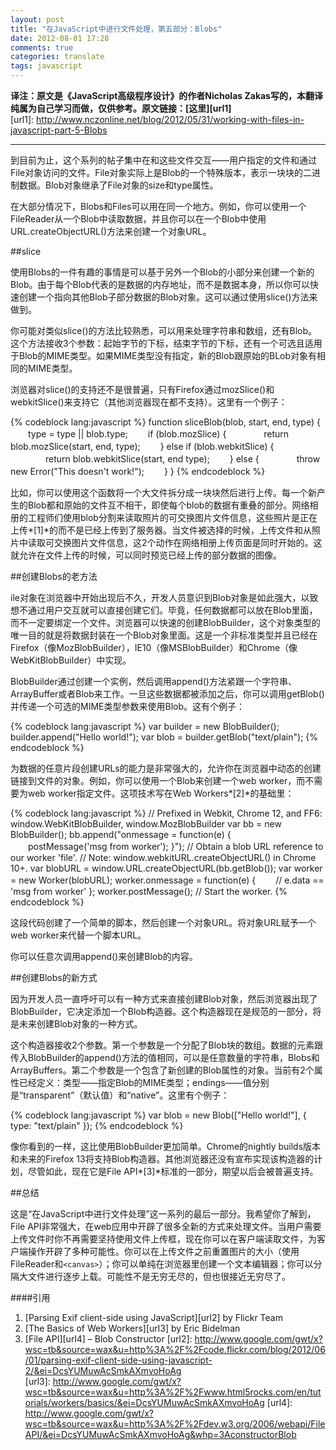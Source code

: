 ```yaml
---
layout: post
title: "在JavaScript中进行文件处理，第五部分：Blobs"
date: 2012-08-01 17:28
comments: true
categories: translate
tags: javascript
---
```

  
  
**译注：原文是《JavaScript高级程序设计》的作者Nicholas Zakas写的，本翻译纯属为自己学习而做，仅供参考。原文链接：[这里][url1]**  
[url1]: http://www.nczonline.net/blog/2012/05/31/working-with-files-in-javascript-part-5-Blobs  

***
  
到目前为止，这个系列的帖子集中在和这些文件交互——用户指定的文件和通过File对象访问的文件。File对象实际上是Blob的一个特殊版本，表示一块块的二进制数据。Blob对象继承了File对象的size和type属性。  
  
<!--more-->  
在大部分情况下，Blobs和Files可以用在同一个地方。例如，你可以使用一个FileReader从一个Blob中读取数据，并且你可以在一个Blob中使用URL.createObjectURL()方法来创建一个对象URL。  
  
##slice  

使用Blobs的一件有趣的事情是可以基于另外一个Blob的小部分来创建一个新的Blob。由于每个Blob代表的是数据的内存地址，而不是数据本身，所以你可以快速创建一个指向其他Blob子部分数据的Blob对象。这可以通过使用slice()方法来做到。  
  
你可能对类似slice()的方法比较熟悉，可以用来处理字符串和数组，还有Blob。这个方法接收3个参数：起始字节的下标，结束字节的下标，还有一个可选且适用于Blob的MIME类型。如果MIME类型没有指定，新的Blob跟原始的BLob对象有相同的MIME类型。  
  
浏览器对slice()的支持还不是很普遍，只有Firefox通过mozSlice()和webkitSlice()来支持它（其他浏览器现在都不支持）。这里有一个例子：    

{% codeblock lang:javascript %}
function sliceBlob(blob, start, end, type) { 
　　type = type || blob.type; 
　　if (blob.mozSlice) { 
　　　　return blob.mozSlice(start, end, type); 
　　} else if (blob.webkitSlice) { 
　　　　return blob.webkitSlice(start, end type); 
　　} else { 
　　　　throw new Error("This doesn't work!"); 
　　} 
}
{% endcodeblock %}  
  
比如，你可以使用这个函数将一个大文件拆分成一块块然后进行上传。每一个新产生的Blob都和原始的文件互不相干，即使每个blob的数据有重叠的部分。网络相册的工程师们使用blob分割来读取照片的可交换图片文件信息，这些照片是正在上传*[1]*的而不是已经上传到了服务器。当文件被选择的时候，上传文件和从照片中读取可交换图片文件信息，这2个动作在网络相册上传页面是同时开始的。这就允许在文件上传的时候，可以同时预览已经上传的部分数据的图像。  
  
##创建Blobs的老方法  
  
ile对象在浏览器中开始出现后不久，开发人员意识到Blob对象是如此强大，以致想不通过用户交互就可以直接创建它们。毕竟，任何数据都可以放在Blob里面，而不一定要绑定一个文件。浏览器可以快速的创建BlobBuilder，这个对象类型的唯一目的就是将数据封装在一个Blob对象里面。这是一个非标准类型并且已经在Firefox（像MozBlobBuilder），IE10（像MSBlobBuilder）和Chrome（像WebKitBlobBuilder）中实现。  
  
BlobBuilder通过创建一个实例，然后调用append()方法紧跟一个字符串、ArrayBuffer或者Blob来工作。一旦这些数据都被添加之后，你可以调用getBlob()并传递一个可选的MIME类型参数来使用Blob。这有个例子：  

{% codeblock lang:javascript %}
var builder = new BlobBuilder(); 
builder.append("Hello world!");
var blob = builder.getBlob("text/plain"); 
{% endcodeblock %}  
  
为数据的任意片段创建URLs的能力是非常强大的，允许你在浏览器中动态的创建链接到文件的对象。例如，你可以使用一个Blob来创建一个web worker，而不需要为web worker指定文件。这项技术写在Web Workers*[2]*的基础里：  
  
{% codeblock lang:javascript %}
// Prefixed in Webkit, Chrome 12, and FF6: window.WebKitBlobBuilder, window.MozBlobBuilder 
var bb = new BlobBuilder(); 
bb.append("onmessage = function(e) { 
　　postMessage('msg from worker'); 
}"); 
// Obtain a blob URL reference to our worker 'file'. 
// Note: window.webkitURL.createObjectURL() in Chrome 10+. 
var blobURL = window.URL.createObjectURL(bb.getBlob()); 
var worker = new Worker(blobURL); 
worker.onmessage = function(e) { 
　　// e.data == 'msg from worker' 
}; 
worker.postMessage(); 
// Start the worker.
{% endcodeblock %}
  
这段代码创建了一个简单的脚本，然后创建一个对象URL。将对象URL赋予一个web worker来代替一个脚本URL。  
  
你可以任意次调用append()来创建Blob的内容。  

##创建Blobs的新方式  

因为开发人员一直呼吁可以有一种方式来直接创建Blob对象，然后浏览器出现了BlobBuilder，它决定添加一个Blob构造器。这个构造器现在是规范的一部分，将是未来创建Blob对象的一种方式。  
  
这个构造器接收2个参数。第一个参数是一个分配了Blob块的数组。数据的元素跟传入BlobBuilder的append()方法的值相同，可以是任意数量的字符串，Blobs和ArrayBuffers。第二个参数是一个包含了新创建的Blob属性的对象。当前有2个属性已经定义：类型——指定Blob的MIME类型；endings——值分别是“transparent”（默认值）和“native”。这里有个例子：  

{% codeblock lang:javascript %}
var blob = new Blob(["Hello world!"], { type: "text/plain" }); 
{% endcodeblock %}  
    
像你看到的一样，这比使用BlobBuilder更加简单。Chrome的nightly builds版本和未来的Firefox 13将支持Blob构造器。其他浏览器还没有宣布实现该构造器的计划，尽管如此，现在它是File API*[3]*标准的一部分，期望以后会被普遍支持。  
  
##总结  
  
这是“在JavaScript中进行文件处理”这一系列的最后一部分。我希望你了解到，File API非常强大，在web应用中开辟了很多全新的方式来处理文件。当用户需要上传文件时你不再需要坚持使用文件上传框，现在你可以在客户端读取文件，为客户端操作开辟了多种可能性。你可以在上传文件之前重置图片的大小（使用FileReader和`<canvas>`）；你可以单纯在浏览器里创建一个文本编辑器；你可以分隔大文件进行逐步上载。可能性不是无穷无尽的，但也很接近无穷尽了。  
  
####引用  

1. [Parsing Exif client-side using JavaScript][url2] by Flickr Team
2. [The Basics of Web Workers][url3] by Eric Bidelman
3. [File API][url4] – Blob Constructor
[url2]: http://www.google.com/gwt/x?wsc=tb&source=wax&u=http%3A%2F%2Fcode.flickr.com/blog/2012/06/01/parsing-exif-client-side-using-javascript-2/&ei=DcsYUMuwAcSmkAXmvoHoAg  
[url3]: http://www.google.com/gwt/x?wsc=tb&source=wax&u=http%3A%2F%2Fwww.html5rocks.com/en/tutorials/workers/basics/&ei=DcsYUMuwAcSmkAXmvoHoAg
[url4]: http://www.google.com/gwt/x?wsc=tb&source=wax&u=http%3A%2F%2Fdev.w3.org/2006/webapi/FileAPI/&ei=DcsYUMuwAcSmkAXmvoHoAg&whp=3AconstructorBlob





